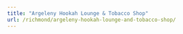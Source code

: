 ```yaml
---
title: "Argeleny Hookah Lounge & Tobacco Shop"
url: /richmond/argeleny-hookah-lounge-and-tobacco-shop/
---
```

